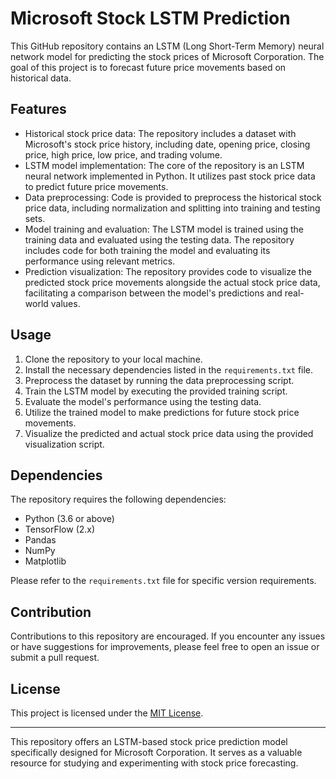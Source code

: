 # Microsoft Stock LSTM Prediction

This GitHub repository contains an LSTM (Long Short-Term Memory) neural network model for predicting the stock prices of Microsoft Corporation. The goal of this project is to forecast future price movements based on historical data.

## Features

- Historical stock price data: The repository includes a dataset with Microsoft's stock price history, including date, opening price, closing price, high price, low price, and trading volume.
- LSTM model implementation: The core of the repository is an LSTM neural network implemented in Python. It utilizes past stock price data to predict future price movements.
- Data preprocessing: Code is provided to preprocess the historical stock price data, including normalization and splitting into training and testing sets.
- Model training and evaluation: The LSTM model is trained using the training data and evaluated using the testing data. The repository includes code for both training the model and evaluating its performance using relevant metrics.
- Prediction visualization: The repository provides code to visualize the predicted stock price movements alongside the actual stock price data, facilitating a comparison between the model's predictions and real-world values.

## Usage

1. Clone the repository to your local machine.
2. Install the necessary dependencies listed in the `requirements.txt` file.
3. Preprocess the dataset by running the data preprocessing script.
4. Train the LSTM model by executing the provided training script.
5. Evaluate the model's performance using the testing data.
6. Utilize the trained model to make predictions for future stock price movements.
7. Visualize the predicted and actual stock price data using the provided visualization script.

## Dependencies

The repository requires the following dependencies:

- Python (3.6 or above)
- TensorFlow (2.x)
- Pandas
- NumPy
- Matplotlib

Please refer to the `requirements.txt` file for specific version requirements.

## Contribution

Contributions to this repository are encouraged. If you encounter any issues or have suggestions for improvements, please feel free to open an issue or submit a pull request.

## License

This project is licensed under the [MIT License](LICENSE).

---

This repository offers an LSTM-based stock price prediction model specifically designed for Microsoft Corporation. It serves as a valuable resource for studying and experimenting with stock price forecasting.
